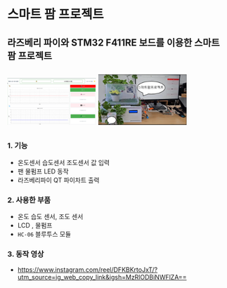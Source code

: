 # 스마트 팜 프로젝트
## 라즈베리 파이와 STM32 F411RE 보드를 이용한 스마트 팜 프로젝트
## 
## <img width = "40%" src= "https://github.com/buskingsue/Smart_Farm_final/blob/main/ui_smart_farm.png">  <img width = "40%" src="https://github.com/buskingsue/Smart_Farm_final/blob/main/%EC%8A%A4%EB%A7%88%ED%8A%B8%ED%8C%9C%20%ED%91%9C%EC%A7%80.png"> 
##
### 1. 기능
- 온도센서 습도센서 조도센서 값 입력
- 팬 물펌프 LED 동작
- 라즈베리파이 QT 파이차트 출력
### 
### 2. 사용한 부품
- 온도 습도 센서, 조도 센서
- LCD , 물펌프
- `HC-06` 블루투스 모듈

### 3. 동작 영상
-  https://www.instagram.com/reel/DFKBKrtoJxT/?utm_source=ig_web_copy_link&igsh=MzRlODBiNWFlZA==

